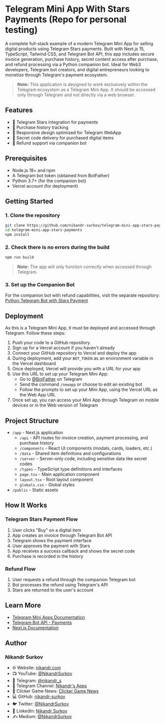 # Telegram Mini App With Stars Payments (Repo for personal testing)

A complete full-stack example of a modern Telegram Mini App for selling digital products using Telegram Stars payments. Built with Next.js 15, TypeScript, Tailwind CSS, and Telegram Bot API, this app includes secure invoice generation, purchase history, secret content access after purchase, and refund processing via a Python companion bot. Ideal for Web3 developers, Telegram bot creators, and digital entrepreneurs looking to monetize through Telegram's payment ecosystem.

> **Note:** This application is designed to work exclusively within the Telegram ecosystem as a Telegram Mini App. It should be accessed only through Telegram and not directly via a web browser.

## Features

- 💸 Telegram Stars integration for payments
- 🔄 Purchase history tracking
- 📱 Responsive design optimized for Telegram WebApp
- 🔑 Secret code delivery for purchased digital items
- 🔄 Refund support via companion bot

## Prerequisites

- Node.js 18+ and npm
- A Telegram bot token (obtained from BotFather)
- Python 3.7+ (for the companion bot)
- Vercel account (for deployment)

## Getting Started

### 1. Clone the repository

```bash
git clone https://github.com/nikandr-surkov/telegram-mini-app-stars-payments.git
cd telegram-mini-app-stars-payments
npm install
```

### 2. Check there is no errors during the build

```bash
npm run build
```

> **Note:** The app will only function correctly when accessed through Telegram. 

### 3. Set up the Companion Bot
For the companion bot with refund capabilities, visit the separate repository:
[Python Telegram Bot with Stars Payment](https://github.com/nikandr-surkov/python-telegram-bot-with-stars-payment)

## Deployment
As this is a Telegram Mini App, it must be deployed and accessed through Telegram. Follow these steps:

1. Push your code to a GitHub repository
2. Sign up for a Vercel account if you haven't already
3. Connect your GitHub repository to Vercel and deploy the app
4. During deployment, add your `BOT_TOKEN` as an environment variable in the Vercel dashboard
5. Once deployed, Vercel will provide you with a URL for your app
6. Use this URL to set up your Telegram Mini App:
   - Go to [@BotFather](https://t.me/BotFather) on Telegram
   - Send the command `/newapp` or choose to edit an existing bot
   - Follow the prompts to set up your Mini App, using the Vercel URL as the Web App URL
7. Once set up, you can access your Mini App through Telegram on mobile devices or in the Web version of Telegram

## Project Structure
- `/app` - Next.js application
  - `/api` - API routes for invoice creation, payment processing, and purchase history
  - `/components` - React UI components (modals, cards, loaders, etc.)
  - `/data` - Shared item definitions and configurations
  - `/server` - Server-only code, including sensitive data like secret codes
  - `/types` - TypeScript type definitions and interfaces
  - `page.tsx` - Main application component
  - `layout.tsx` - Root layout component
  - `globals.css` - Global styles
- `/public` - Static assets

## How It Works

### Telegram Stars Payment Flow
1. User clicks "Buy" on a digital item
2. App creates an invoice through Telegram Bot API
3. Telegram shows the payment interface
4. User approves the payment with Stars
5. App receives a success callback and shows the secret code
6. Purchase is recorded in the history

### Refund Flow
1. User requests a refund through the companion Telegram bot
2. Bot processes the refund using Telegram's API
3. Stars are returned to the user's account

## Learn More
- [Telegram Mini Apps Documentation](https://core.telegram.org/bots/webapps)
- [Telegram Bot API - Payments](https://core.telegram.org/bots/api#payments)
- [Next.js Documentation](https://nextjs.org/docs)


## Author
### Nikandr Surkov
- 🌐 Website: [nikandr.com](https://nikandr.com)
- 📺 YouTube: [@NikandrSurkov](https://www.youtube.com/@NikandrSurkov)
- 📱 Telegram: [@nikandr_s](https://t.me/nikandr_s)
- 📢 Telegram Channel: [Nikandr's Apps](https://t.me/+hL2jdmRkhf9jZjQy)
- 📰 Clicker Game News: [Clicker Game News](https://t.me/clicker_game_news)
- 💻 GitHub: [nikandr-surkov](https://github.com/nikandr-surkov)
- 🐦 Twitter: [@NikandrSurkov](https://x.com/NikandrSurkov)
- 💼 LinkedIn: [Nikandr Surkov](https://www.linkedin.com/in/nikandr-surkov/)
- ✍️ Medium: [@NikandrSurkov](https://medium.com/@NikandrSurkov)
